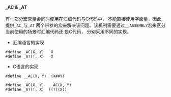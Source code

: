 



#### _AC & _AT

有一部分宏常量会同时使用在汇编代码与C代码中， 不能直接使用字面量，因此提供`_AC_`与`_AT`
两个带参的宏来解决该问题。该机制需要通过`__ASSEMBLY`宏来区分当前使用的场景时汇编代码还
是C代码， 分别采用不同的实现。

* 汇编语言的实现

```
#define _AC(X, Y)   X
#define _AT(T, X)   X
```

* C语言的实现

```
#define __AC(X, Y)  (X##Y)

#define _AC(X, Y)  __AC(X, Y)
#define _AT(T, X)  ((T)(X))
```


